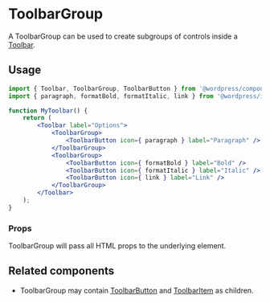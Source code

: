 # ToolbarGroup

A ToolbarGroup can be used to create subgroups of controls inside a [Toolbar](/packages/components/src/toolbar/README.md).

## Usage

```jsx
import { Toolbar, ToolbarGroup, ToolbarButton } from '@wordpress/components';
import { paragraph, formatBold, formatItalic, link } from '@wordpress/icons';

function MyToolbar() {
	return (
		<Toolbar label="Options">
			<ToolbarGroup>
				<ToolbarButton icon={ paragraph } label="Paragraph" />
			</ToolbarGroup>
			<ToolbarGroup>
				<ToolbarButton icon={ formatBold } label="Bold" />
				<ToolbarButton icon={ formatItalic } label="Italic" />
				<ToolbarButton icon={ link } label="Link" />
			</ToolbarGroup>
		</Toolbar>
	);
}
```

### Props

ToolbarGroup will pass all HTML props to the underlying element.

## Related components

* ToolbarGroup may contain [ToolbarButton](/packages/components/src/toolbar-button/README.md) and [ToolbarItem](/packages/components/src/toolbar-Item/README.md) as children.
